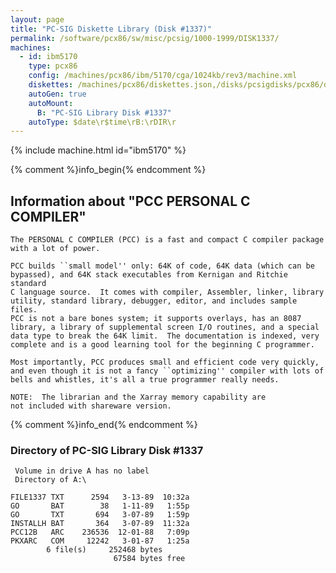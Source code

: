```yaml
---
layout: page
title: "PC-SIG Diskette Library (Disk #1337)"
permalink: /software/pcx86/sw/misc/pcsig/1000-1999/DISK1337/
machines:
  - id: ibm5170
    type: pcx86
    config: /machines/pcx86/ibm/5170/cga/1024kb/rev3/machine.xml
    diskettes: /machines/pcx86/diskettes.json,/disks/pcsigdisks/pcx86/diskettes.json
    autoGen: true
    autoMount:
      B: "PC-SIG Library Disk #1337"
    autoType: $date\r$time\rB:\rDIR\r
---
```


{% include machine.html id="ibm5170" %}

{% comment %}info_begin{% endcomment %}

## Information about "PCC PERSONAL C COMPILER"

    The PERSONAL C COMPILER (PCC) is a fast and compact C compiler package
    with a lot of power.
    
    PCC builds ``small model'' only: 64K of code, 64K data (which can be
    bypassed), and 64K stack executables from Kernigan and Ritchie standard
    C language source.  It comes with compiler, Assembler, linker, library
    utility, standard library, debugger, editor, and includes sample files.
    PCC is not a bare bones system; it supports overlays, has an 8087
    library, a library of supplemental screen I/O routines, and a special
    data type to break the 64K limit.  The documentation is indexed, very
    complete and is a good learning tool for the beginning C programmer.
    
    Most importantly, PCC produces small and efficient code very quickly,
    and even though it is not a fancy ``optimizing'' compiler with lots of
    bells and whistles, it's all a true programmer really needs.
    
    NOTE:  The librarian and the Xarray memory capability are
    not included with shareware version.
{% comment %}info_end{% endcomment %}


### Directory of PC-SIG Library Disk #1337

     Volume in drive A has no label
     Directory of A:\

    FILE1337 TXT      2594   3-13-89  10:32a
    GO       BAT        38   1-11-89   1:55p
    GO       TXT       694   3-07-89   1:59p
    INSTALLH BAT       364   3-07-89  11:32a
    PCC12B   ARC    236536  12-01-88   7:09p
    PKXARC   COM     12242   3-01-87   1:25a
            6 file(s)     252468 bytes
                           67584 bytes free
